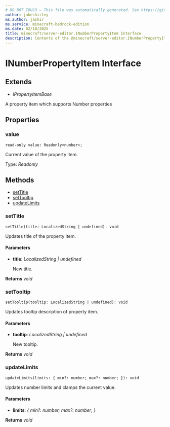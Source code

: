 ```yaml
---
# DO NOT TOUCH — This file was automatically generated. See https://github.com/mojang/minecraftapidocsgenerator to modify descriptions, examples, etc.
author: jakeshirley
ms.author: jashir
ms.service: minecraft-bedrock-edition
ms.date: 02/10/2025
title: minecraft/server-editor.INumberPropertyItem Interface
description: Contents of the @minecraft/server-editor.INumberPropertyItem class.
---
```

# INumberPropertyItem Interface

## Extends
- *IPropertyItemBase*

A property item which supports Number properties

## Properties

### **value**
`read-only value: Readonly<number>;`

Current value of the property item.

Type: *Readonly<number>*

## Methods
- [setTitle](#settitle)
- [setTooltip](#settooltip)
- [updateLimits](#updatelimits)

### **setTitle**
`
setTitle(title: LocalizedString | undefined): void
`

Updates title of the property item.

#### **Parameters**
- **title**: *LocalizedString | undefined*
  
  New title.

**Returns** *void*

### **setTooltip**
`
setTooltip(tooltip: LocalizedString | undefined): void
`

Updates tooltip description of property item.

#### **Parameters**
- **tooltip**: *LocalizedString | undefined*
  
  New tooltip.

**Returns** *void*

### **updateLimits**
`
updateLimits(limits: {
        min?: number;
        max?: number;
    }): void
`

Updates number limits and clamps the current value.

#### **Parameters**
- **limits**: *{
        min?: number;
        max?: number;
    }*

**Returns** *void*
